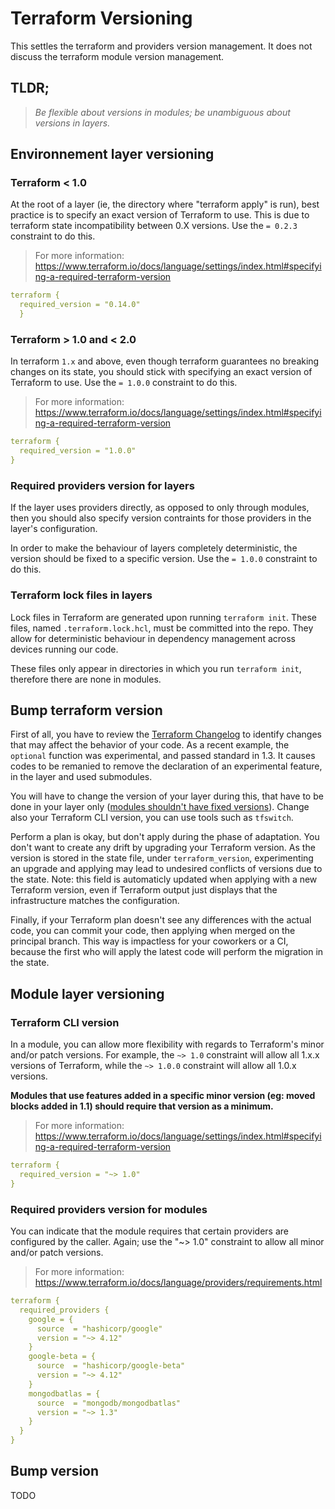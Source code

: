 # Terraform Versioning

This settles the terraform and providers version management.
It does not discuss the terraform module version management.

## TLDR;
> *Be flexible about versions in modules; be unambiguous about versions in
> layers.*

## Environnement layer versioning

### Terraform < 1.0

At the root of a layer (ie, the directory where "terraform apply" is run),
best practice is to specify an exact version of Terraform to use. This is due
to terraform state incompatibility between 0.X versions. Use the
`= 0.2.3` constraint to do this.

> For more information: <https://www.terraform.io/docs/language/settings/index.html#specifying-a-required-terraform-version>

```yaml
terraform {
  required_version = "0.14.0"
  }
```

### Terraform > 1.0 and < 2.0

In terraform `1.x` and above, even though terraform guarantees no breaking
changes on its state, you should stick with specifying an exact version of
Terraform to use. Use the `= 1.0.0` constraint to do this.

> For more information: <https://www.terraform.io/docs/language/settings/index.html#specifying-a-required-terraform-version>

```yaml
terraform {
  required_version = "1.0.0"
}
```

### Required providers version for layers

If the layer uses providers directly, as opposed to only through modules, then
you should also specify version contraints for those providers in the layer's
configuration. 

In order to make the behaviour of layers completely deterministic, the version
should be fixed to a specific version. Use the `= 1.0.0` constraint to do this.

### Terraform lock files in layers

Lock files in Terraform are generated upon running `terraform init`. These
files, named `.terraform.lock.hcl`, must be committed into the repo. They allow
for deterministic behaviour in dependency management across devices running our
code.

These files only appear in directories in which you run `terraform init`,
therefore there are none in modules.

## Bump terraform version

First of all, you have to review the [Terraform Changelog](https://github.com/hashicorp/terraform/blob/main/CHANGELOG.md) to identify changes that may affect the behavior of your code. As a recent example, the `optional` function was experimental, and passed standard in 1.3. It causes codes to be remanied to remove the declaration of an experimental feature, in the layer and used submodules.

You will have to change the version of your layer during this, that have to be done in your layer only ([modules shouldn't have fixed versions](https://github.com/padok-team/docs-terraform-guidelines/blob/main/terraform_versioning.md#module-layer-versioning)). Change also your Terraform CLI version, you can use tools such as `tfswitch`.

Perform a plan is okay, but don't apply during the phase of adaptation. You don't want to create any drift by upgrading your Terraform version. As the version is stored in the state file, under `terraform_version`, experimenting an upgrade and applying may lead to undesired conflicts of versions due to the state. Note: this field is automaticly updated when applying with a new Terraform version, even if Terraform output just displays that the infrastructure matches the configuration.

Finally, if your Terraform plan doesn't see any differences with the actual code, you can commit your code, then applying when merged on the principal branch. This way is impactless for your coworkers or a CI, because the first who will apply the latest code will perform the migration in the state.

## Module layer versioning

### Terraform CLI version

In a module, you can allow more flexibility with regards to Terraform's
minor and/or patch versions. For example, the `~> 1.0` constraint will allow
all 1.x.x versions of Terraform, while the `~> 1.0.0` constraint will allow
all 1.0.x versions.

**Modules that use features added in a specific minor version (eg: moved blocks added in 1.1) should require that version as a minimum.**

> For more information: <https://www.terraform.io/docs/language/settings/index.html#specifying-a-required-terraform-version>

```yaml
terraform {
  required_version = "~> 1.0"
}
```

### Required providers version for modules

You can indicate that the module requires that certain providers are configured by the caller.
Again; use the "~> 1.0" constraint to allow all minor and/or patch versions.

> For more information: <https://www.terraform.io/docs/language/providers/requirements.html>

```yaml
terraform {
  required_providers {
    google = {
      source  = "hashicorp/google"
      version = "~> 4.12"
    }
    google-beta = {
      source  = "hashicorp/google-beta"
      version = "~> 4.12"
    }
    mongodbatlas = {
      source  = "mongodb/mongodbatlas"
      version = "~> 1.3"
    }
  }
}
```

## Bump version

TODO
